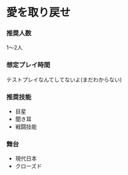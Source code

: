 # 愛を取り戻せ

### 推奨人数

1〜2人

### 想定プレイ時間

テストプレイなんてしてないよ(まだわからない)

### 推奨技能

- 目星
- 聞き耳
- 戦闘技能

### 舞台

- 現代日本
- クローズド
